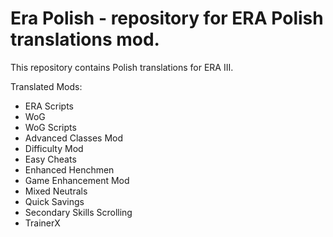 # Era Polish - repository for ERA Polish translations mod.

This repository contains Polish translations for ERA III.

Translated Mods:
- ERA Scripts
- WoG
- WoG Scripts
- Advanced Classes Mod
- Difficulty Mod
- Easy Cheats
- Enhanced Henchmen
- Game Enhancement Mod
- Mixed Neutrals
- Quick Savings
- Secondary Skills Scrolling
- TrainerX
